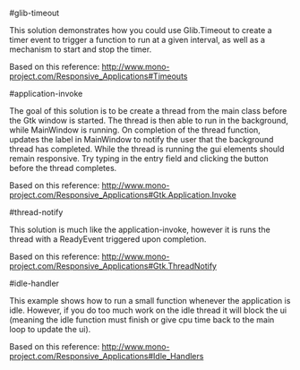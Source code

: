 #glib-timeout

This solution demonstrates how you could use Glib.Timeout to create a timer event to trigger a function to run at a given interval, as well as a mechanism to start and stop the timer.

Based on this reference:
http://www.mono-project.com/Responsive_Applications#Timeouts

#application-invoke

The goal of this solution is to be create a thread from the main class before the Gtk window is started. The thread is then able to run in the background, while MainWindow is running. On completion of the thread function, updates the label in MainWindow to notify the user that the background thread has completed. While the thread is running the gui elements should remain responsive. Try typing in the entry field and clicking the button before the thread completes.

Based on this reference:
http://www.mono-project.com/Responsive_Applications#Gtk.Application.Invoke

#thread-notify

This solution is much like the application-invoke, however it is runs the thread with a ReadyEvent triggered upon completion.

Based on this reference:
http://www.mono-project.com/Responsive_Applications#Gtk.ThreadNotify

#idle-handler

This example shows how to run a small function whenever the application is idle. However, if you do too much work on the idle thread it will block the ui (meaning the idle function must finish or give cpu time back to the main loop to update the ui).

Based on this reference:
http://www.mono-project.com/Responsive_Applications#Idle_Handlers
